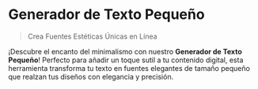 # Generador de Texto Pequeño

> Crea Fuentes Estéticas Únicas en Línea

¡Descubre el encanto del minimalismo con nuestro **Generador de Texto Pequeño**! Perfecto para añadir un toque sutil a tu contenido digital, esta herramienta transforma tu texto en fuentes elegantes de tamaño pequeño que realzan tus diseños con elegancia y precisión.